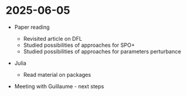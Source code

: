 # 2025-06-05

- Paper reading
    - Revisited article on DFL
    - Studied possibilities of approaches for SPO+ 
    - Studied possibilities of approaches for parameters perturbance

- Julia
    - Read material on packages

- Meeting with Guillaume - next steps